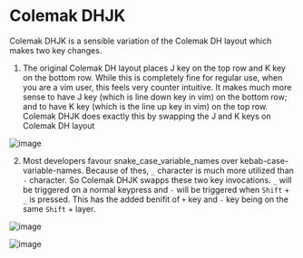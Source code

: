 # Colemak DHJK

Colemak DHJK is a sensible variation of the Colemak DH layout which makes two key changes.

1. The original Colemak DH layout places J key on the top row and K key on the bottom row. While this is completely fine for regular use, when you are a vim user, this feels very counter intuitive. It makes much more sense to have J key (which is line down key in vim) on the bottom row; and to have K key (which is the line up key in vim) on the top row. Colemak DHJK does exactly this by swapping the J and K keys on Colemak DH layout

![image](https://github.com/viduranga/ColemakDHJK/assets/8828757/46bab2ad-6cc1-4a10-ab98-4857f0ae827d)

2. Most developers favour snake_case_variable_names over kebab-case-variable-names. Because of thes, `_` character is much more utilized than `-` character. So Colemak DHJK swapps these two key invocations. `_` will be triggered on a normal keypress and `-` will be triggered when `Shift` + `_` is pressed. This has the added benifit of `+` key and `-` key being on the same `Shift` + layer.

![image](https://github.com/viduranga/ColemakDHJK/assets/8828757/4805a362-4691-4be7-a754-1716d1d4c9a5)

![image](https://github.com/viduranga/ColemakDHJK/assets/8828757/90b2668f-dc1f-4e36-abe6-376e8d612f7a)
